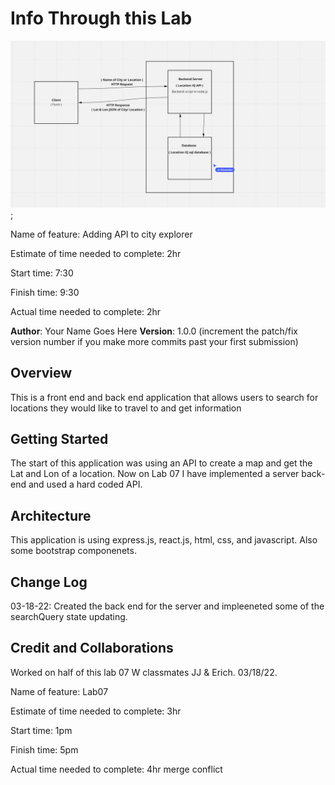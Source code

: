 # Info Through this Lab

![Domain Modeling](domain-modeling.png);

Name of feature: Adding API to city explorer

Estimate of time needed to complete: 2hr

Start time: 7:30

Finish time: 9:30

Actual time needed to complete: 2hr

**Author**: Your Name Goes Here
**Version**: 1.0.0 (increment the patch/fix version number if you make more commits past your first submission)

## Overview
This is a front end and back end application that allows users to search for locations they would like to travel to and get information

## Getting Started
The start of this application was using an API to create a map and get the Lat and Lon of a location. Now on Lab 07 I have implemented a server back-end and used a hard coded API. 
## Architecture
This application is using express.js, react.js, html, css, and javascript. Also some bootstrap componenets.

## Change Log

03-18-22: Created the back end for the server and impleeneted some of the searchQuery state updating.

## Credit and Collaborations

Worked on half of this lab 07 W classmates JJ & Erich. 03/18/22.
<!--Trying to fix merge conflict-->

Name of feature: Lab07

Estimate of time needed to complete: 3hr

Start time: 1pm

Finish time: 5pm

Actual time needed to complete: 4hr
merge conflict
